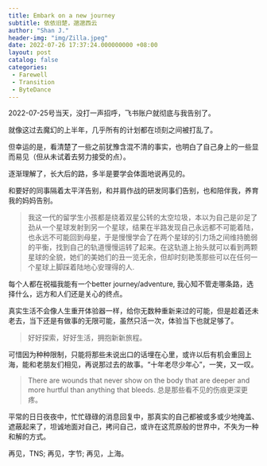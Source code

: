 ```yaml
---
title: Embark on a new journey
subtitle: 依依旧楚，邈邈西云
author: "Shan J."
header-img: "img/Zilla.jpeg"
date: 2022-07-26 17:37:24.000000000 +08:00
layout: post
catalog: false
categories:
 - Farewell
 - Transition
 - ByteDance
---
```


2022-07-25号当天，没打一声招呼，飞书账户就彻底与我告别了。

就像这过去魔幻的上半年，几乎所有的计划都在顷刻之间被打乱了。

但幸运的是，看清楚了一些之前犹豫含混不清的事实，也明白了自己身上的一些显而易见（但从未试着去努力接受的点）。

逐渐理解了，长大后的路，多半是要学会体面地说再见的。

和要好的同事隔着太平洋告别，和并肩作战的研发同事们告别，也和陪伴我，养育我的妈妈告别。

> 我这一代的留学生小孩都是绕着双星公转的太空垃圾，本以为自己是卯足了劲从一个星球发射到另一个星球，结果在半路发现自己永远都不可能着陆，也永远不可能回到母星，于是慢慢学会了在两个星球的引力场之间维持脆弱的平衡，找到自己的轨道慢慢运转了起来。在这轨道上抬头就可以看到两颗星球的全貌，她们的美她们的丑一览无余，但却时刻艳羡那些可以在任何一个星球上脚踩着陆地心安理得的人.

每个人都在祝福我能有一个better journey/adventure, 我心知不管走哪条路，选择什么，远方和人们还是关心的终点。

真实生活不会像人生重开体验器一样，给你无数种重新来过的可能，但是趁着还未老去，当下还是有做事的无限可能，虽然只活一次，体验当下也就足够了。

> 好好探索，好好生活，拥抱新新旅程。

可惜因为种种限制，只能将那些未说出口的话埋在心里，或许以后有机会重回上海，能和老朋友们相见，再说那过去的故事。“十年老尽少年心”，一笑，又一叹。

> There are wounds that never show on the body that are deeper and more hurtful than anything that bleeds.
总是那些看不见的伤痕更深更疼。

平常的日日夜夜中，忙忙碌碌的消息回复中，那真实的自己都被或多或少地掩盖、遮蔽起来了，坦诚地面对自己，拷问自己，或许在这荒原般的世界中，不失为一种和解的方式。

再见，TNS; 再见，字节; 再见，上海。
